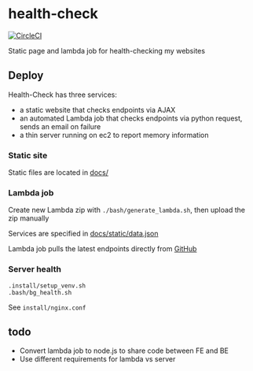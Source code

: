 # health-check

[![CircleCI](https://circleci.com/gh/mpaulweeks/health-check/tree/master.svg?style=svg)](https://circleci.com/gh/mpaulweeks/health-check/tree/master)

Static page and lambda job for health-checking my websites

## Deploy

Health-Check has three services:
- a static website that checks endpoints via AJAX
- an automated Lambda job that checks endpoints via python request, sends an email on failure
- a thin server running on ec2 to report memory information

### Static site

Static files are located in [docs/](/docs)

### Lambda job

Create new Lambda zip with `./bash/generate_lambda.sh`, then upload the zip manually

Services are specified in [docs/static/data.json](docs/static/data.json)

Lambda job pulls the latest endpoints directly from [GitHub](https://raw.githubusercontent.com/mpaulweeks/health-check/master/docs/static/data.json)

### Server health
```
.install/setup_venv.sh
.bash/bg_health.sh
```

See `install/nginx.conf`

## todo

- Convert lambda job to node.js to share code between FE and BE
- Use different requirements for lambda vs server

